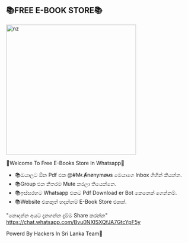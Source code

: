 ## 📚FREE E-BOOK STORE📚


<img src="https://telegra.ph/file/b8f267daf3d9339d79085.jpg" alt="nz" width="350"/>
</p>
🍒Welcome To Free E-Books Store In Whatsapp🍒

- 📚ඔයාලට ඕන Pdf එක @⁨#Mɍ.Ⱥnønɏmøᵾs⁩ මෙයාගෙ Inbox ගිහින් කියන්න.
- 📚Group එක නිතරම Mute කරලා තියෙන්නෙ.
- 📚ඉස්සරහට Whatsapp එකට Pdf Download er Bot කෙනෙක් ගෙන්නම්.
- 📚Website එකකුත් හදන්නම් E-Book Store එකක්.

"නොදන්න අයට දැනගන්න දැම්ම Share කරන්න"
https://chat.whatsapp.com/Bvu0NXISXQfJA7GtcYpF5y

Powerd By Hackers In Sri Lanka Team🍒
